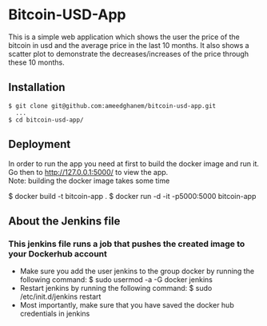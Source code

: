 # Bitcoin-USD-App
This is a simple web application which shows the user the price of the bitcoin in usd and the average price in the last 10 months.
It also shows a scatter plot to demonstrate the decreases/increases of the price through these 10 months. 

## Installation
```
$ git clone git@github.com:ameedghanem/bitcoin-usd-app.git
  ...
$ cd bitcoin-usd-app/
``` 

## Deployment
In order to run the app you need at first to build the docker image and run it.
Go then to http://127.0.0.1:5000/ to view the app.<br />
Note: building the docker image takes some time

$ docker build -t bitcoin-app .
$ docker run -d -it -p5000:5000 bitcoin-app

## About the Jenkins file
### This jenkins file runs a job that pushes the created image to your Dockerhub account
  - Make sure you add the user jenkins to the group docker by running the following command:
    $ sudo usermod -a -G docker jenkins
  - Restart jenkins by running the following command:
    $ sudo /etc/init.d/jenkins restart
  - Most importantly, make sure that you have saved the docker hub credentials in jenkins
